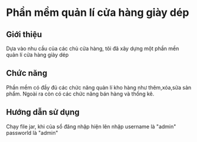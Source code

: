 # Phần mềm quản lí cửa hàng giày dép
## Giới thiệu
Dựa vào nhu cầu của các chủ cửa hàng, tôi đã xây dựng một phần mền quản lí cửa hàng giày dép
## Chức năng
Phần mềm có đầy đủ các chức năng quản lí kho hàng như thêm,xóa,sửa sản phẩm. Ngoài ra còn có các chức năng bán hàng và thống kê.
## Hướng dẫn sử dụng
Chạy file jar, khi của sổ đăng nhập hiện lên nhập username là "admin" passworld là "admin"
